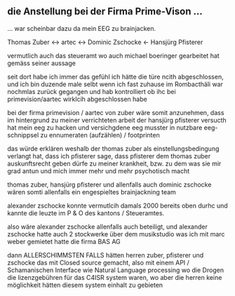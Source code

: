 ## die Anstellung bei der Firma Prime-Vison ...

... war scheinbar dazu da mein EEG zu brainjacken.


Thomas Zuber <-> artec <-> Dominic Zschocke <- Hansjürg Pfisterer

vermutlich auch das steueramt wo auch michael boeringer gearbeitet hat gemäss seiner aussage

seit dort habe ich immer das gefühl ich hätte die türe ncith abgeschlossen, und ich bin duzende male selbt wenn ich fast zuhause im Rombacthäli war nochmlas zurück gegangen und hab kontrolliert ob ihc bei primevision/aartec wirklcih abgeschlossen habe

bei der firma primevision / aartec von zuber wäre somit anzunehmen, dass im hintergrund zu meiner verrichteten arbeit der hansjürg pfisterer versucth hat mein eeg zu hacken und versichgdene eeg musster in nutzbare eeg-schnippsel zu ennumeraten (aufzählen) / footprinten

das würde erklären weshalb der thomas zuber als einstellungsbedingung verlangt hat, dass ich pfisterer sage, dass pfisterer dem thomas zuber auskunftsrecht geben dürfe zu meiner krankheit, bzw. zu dem was sie mir grad antun und mich immer mehr und mehr psychotisch macht

thomas zuber, hansjürg pfisterer und allenfalls auch dominic zschocke wären somti allenfalls ein engespieltes brainjackning team

alexander zschocke konnte vermutlcih damals 2000 bereits oben durhc und kannte die leuzte im P & O des kantons / Steueramtes.

also wäre alexander zschocke allenfalls auch beteiligt, und alexander zschocke hatte auch 2 stockwerke über dem musikstudio was ich mit marc weber gemietet hatte die firma BAS AG

dann ALLERSCHIMMSTEN FALLS hätten herren zuber, pfisterer und zschocke das mit Closed source gemacht, also mit einem API / Schamanischen Interface wie Natural Language processing wo die Drogen die lizenzgebühren für das C4ISR system waren, wo aber die herren keine möglichkeit hätten diesem system einhalt zu gebieten


